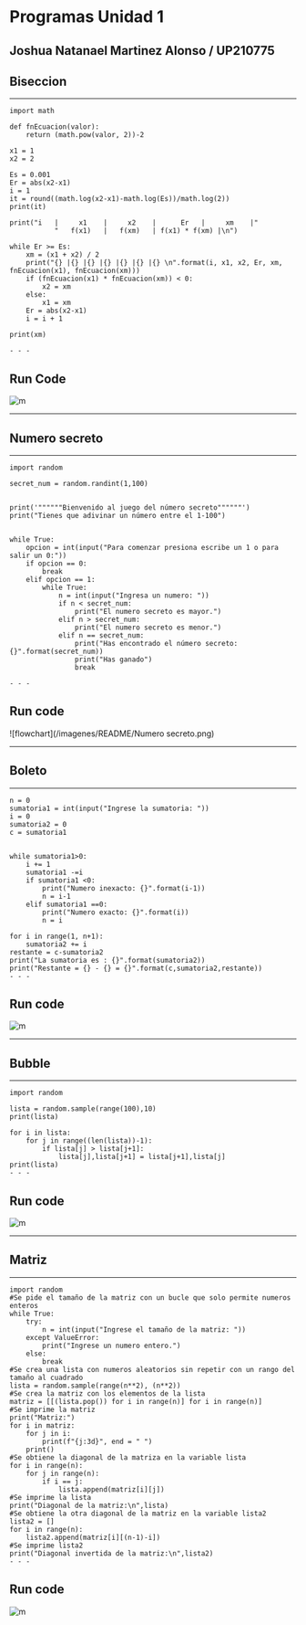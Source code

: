 # Programas Unidad 1

## Joshua Natanael Martinez Alonso / UP210775

## Biseccion

- - -
```
import math

def fnEcuacion(valor):
    return (math.pow(valor, 2))-2

x1 = 1
x2 = 2

Es = 0.001
Er = abs(x2-x1)
i = 1
it = round((math.log(x2-x1)-math.log(Es))/math.log(2))
print(it)

print("i   |     x1    |     x2    |      Er   |     xm    |"
           "   f(x1)   |   f(xm)   | f(x1) * f(xm) |\n")

while Er >= Es:
    xm = (x1 + x2) / 2
    print("{} |{} |{} |{} |{} |{} |{} \n".format(i, x1, x2, Er, xm,  fnEcuacion(x1), fnEcuacion(xm)))
    if (fnEcuacion(x1) * fnEcuacion(xm)) < 0:
        x2 = xm
    else:
        x1 = xm
    Er = abs(x2-x1)
    i = i + 1

print(xm)

- - - 
```
## Run Code 
![m]("C:\Users\joshu\OneDrive\Imágenes\README\BiseccionPY.png")

- - - 
## Numero secreto 
- - - 
```
import random

secret_num = random.randint(1,100)


print('""""""Bienvenido al juego del número secreto""""""')
print("Tienes que adivinar un número entre el 1-100")


while True:
    opcion = int(input("Para comenzar presiona escribe un 1 o para salir un 0:"))
    if opcion == 0:
        break
    elif opcion == 1:
        while True:
            n = int(input("Ingresa un numero: "))
            if n < secret_num:
                print("El numero secreto es mayor.")
            elif n > secret_num:
                print("El numero secreto es menor.")
            elif n == secret_num:
                print("Has encontrado el número secreto: {}".format(secret_num))
                print("Has ganado")
                break

- - - 
```
## Run code 
![flowchart](/imagenes/README/Numero secreto.png)
- - - 
## Boleto
- - - 
```
n = 0
sumatoria1 = int(input("Ingrese la sumatoria: "))
i = 0
sumatoria2 = 0
c = sumatoria1


while sumatoria1>0:
    i += 1
    sumatoria1 -=i
    if sumatoria1 <0:
        print("Numero inexacto: {}".format(i-1))
        n = i-1
    elif sumatoria1 ==0:
        print("Numero exacto: {}".format(i))
        n = i

for i in range(1, n+1):
    sumatoria2 += i
restante = c-sumatoria2
print("La sumatoria es : {}".format(sumatoria2))
print("Restante = {} - {} = {}".format(c,sumatoria2,restante))
- - - 
```
## Run code 
![m]("C:\Users\joshu\OneDrive\Imágenes\README\BoletoPY.png")
- - -
## Bubble
- - - 
```
import random

lista = random.sample(range(100),10)
print(lista)

for i in lista:
    for j in range((len(lista))-1):
        if lista[j] > lista[j+1]:
            lista[j],lista[j+1] = lista[j+1],lista[j]
print(lista)
- - - 
```
## Run code
![m]("C:\Users\joshu\OneDrive\Imágenes\README\BubblePY.png")
- - -
## Matriz
- - - 
```
import random
#Se pide el tamaño de la matriz con un bucle que solo permite numeros enteros
while True:
    try:
        n = int(input("Ingrese el tamaño de la matriz: "))
    except ValueError:
        print("Ingrese un numero entero.")
    else:
        break
#Se crea una lista con numeros aleatorios sin repetir con un rango del tamaño al cuadrado
lista = random.sample(range(n**2), (n**2))
#Se crea la matriz con los elementos de la lista
matriz = [[(lista.pop()) for i in range(n)] for i in range(n)]
#Se imprime la matriz
print("Matriz:")
for i in matriz:
    for j in i:
        print(f"{j:3d}", end = " ")
    print()
#Se obtiene la diagonal de la matriza en la variable lista
for i in range(n):
    for j in range(n):
        if i == j:
            lista.append(matriz[i][j])
#Se imprime la lista
print("Diagonal de la matriz:\n",lista)
#Se obtiene la otra diagonal de la matriz en la variable lista2
lista2 = []
for i in range(n):
    lista2.append(matriz[i][(n-1)-i])
#Se imprime lista2
print("Diagonal invertida de la matriz:\n",lista2)
- - - 
```
## Run code
![m]("C:\Users\joshu\OneDrive\Imágenes\README\MatrizPY.png")